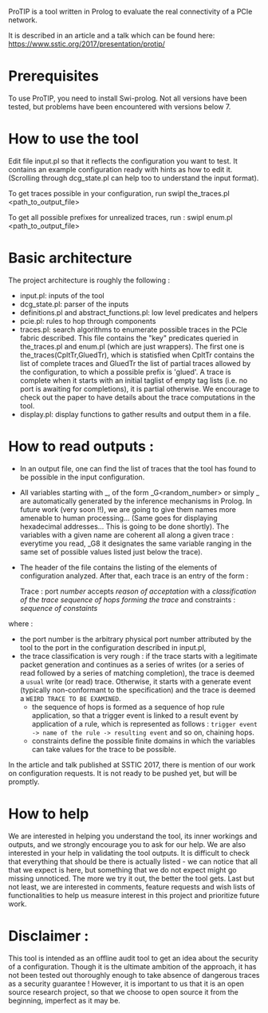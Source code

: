 ProTIP is a tool written in Prolog to evaluate the real connectivity
of a PCIe network.

It is described in an article and a talk which can be found here:
https://www.sstic.org/2017/presentation/protip/

# Prerequisites
To use ProTIP, you need to install Swi-prolog.
Not all versions have been tested, but problems have been encountered with versions below 7.

# How to use the tool 
Edit file input.pl so that it reflects the configuration you want to test. It contains an 
example configuration ready with hints as how to edit it. (Scrolling through dcg_state.pl
can help too to understand the input format).

To get traces possible in your configuration, run
swipl the_traces.pl <path_to_output_file>

To get all possible prefixes for unrealized traces, run :
swipl enum.pl <path_to_output_file> 

# Basic architecture
The project architecture is roughly the following :

* input.pl: inputs of the tool
* dcg_state.pl: parser of the inputs
* definitions.pl and abstract_functions.pl: low level predicates and helpers
* pcie.pl: rules to hop through components
* traces.pl: search algorithms to enumerate possible traces in the PCIe
  fabric described.
  This file contains the "key" predicates queried in the_traces.pl and enum.pl
  (which are just wrappers).  The first one is the_traces(CpltTr,GluedTr),
  which is statisfied when CpltTr contains the list of complete traces and
  GluedTr the list of partial traces allowed by the configuration, to which a
  possible prefix is 'glued'. A trace is complete when it starts with an
  initial taglist of empty tag lists (i.e. no port is awaiting for
  completions), it is partial otherwise.  We encourage to check out the paper
  to have details about the trace computations in the tool.
* display.pl: display functions to gather results and output them in a file.

# How to read outputs :

* In an output file, one can find the list of traces that the tool has found to
  be possible in the input configuration.
* All variables starting with _, of the form _G<random_number> or simply
  _<random number> are automatically generated by the inference mechanisms in
  Prolog.  In future work (very soon !!), we are going to give them names more
  amenable to human processing...  (Same goes for displaying hexadecimal
  addresses... This is going to be done shortly).  The variables with a given
  name are coherent all along a given trace : everytime you read, _G8 it
  designates the same variable ranging in the same set of possible values
  listed just below the trace).
* The header of the file contains the listing of the elements of configuration
  analyzed. After that, each trace is an entry of the form :

    Trace : port *number* accepts *reason of acceptation* with a *classification of the trace*
    *sequence of hops forming the trace*
    and constraints : 
    *sequence of constaints*

where : 

* the port number is the arbitrary physical port number attributed by the tool
  to the port in the configuration described in input.pl,
* the trace classification is very rough : if the trace starts with a
  legitimate packet generation and continues as a series of writes (or a series
  of read followed by a series of matching completion), the trace is deemed a
  `usual` write (or read) trace. Otherwise, it starts with a generate event
  (typically non-conformant to the specification) and the trace is deemed a
  `WEIRD TRACE TO BE EXAMINED`.
  * the sequence of hops is formed as a sequence of hop rule application, so
    that a trigger event is linked to a result event by application of a rule,
    which is represented as follows : `trigger event -> name of the rule ->
    resulting event` and so on, chaining hops.
  * constraints define the possible finite domains in which the variables can
    take values for the trace to be possible.

In the article and talk published at SSTIC 2017, there is mention of our work on 
configuration requests. It is not ready to be pushed yet, but will be promptly.

# How to help  
We are interested in helping you understand the tool, its inner workings and outputs,
and we strongly encourage you to ask for our help.
We are also interested in your help in validating the tool outputs. It is difficult to check that everything
that should be there is actually listed - we can notice that all that we expect is here, but something that we do not
expect might go missing unnoticed. The more we try it out, the better the tool gets.
Last but not least, we are interested in comments, feature requests and wish lists of functionalities
to help us measure interest in this project and prioritize future work.

# Disclaimer :
This tool is intended as an offline audit tool to get an idea about the security of a configuration.
Though it is the ultimate ambition of the approach, it has not been tested out thoroughly enough to take absence of dangerous
traces as a security guarantee ! However, it is important to us that it is an open source research project,
so that we choose to open source it from the beginning, imperfect as it may be. 
